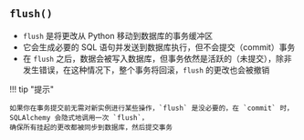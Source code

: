 ## `flush()`

- `flush` 是将更改从 Python 移动到数据库的事务缓冲区
- 它会生成必要的 SQL 语句并发送到数据库执行，但不会提交（commit）事务
- 在 `flush` 之后，数据会被写入数据库，但事务依然是活跃的（未提交），除非发生错误，在这种情况下，整个事务将回滚，`flush`
  的更改也会被撤销

!!! tip "提示"

    如果你在事务提交前无需对新实例进行某些操作，`flush` 是没必要的，在 `commit` 时，SQLAlchemy 会隐式地调用一次 `flush`，
    确保所有挂起的更改都被同步到数据库，然后提交事务
